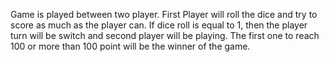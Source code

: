 Game is played between two player.
First Player will roll the dice and try to score as much as the player can.
If dice roll is equal to 1, then the player turn will be switch and second player will be playing.
The first one to reach 100 or more than 100 point will be the winner of the game.
